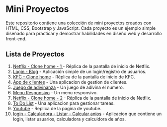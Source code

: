 # Mini Proyectos

Este repositorio contiene una colección de mini proyectos creados con HTML, CSS, Bootstrap y JavaScript. Cada proyecto es un ejemplo simple diseñado para practicar y demostrar habilidades en diseño web y desarrollo front-end.

## Lista de Proyectos

1. [Netflix - Clone home - 1 ](./Netflix%20-%20clone%20home%20-%201/) - Réplica de la pantalla de inicio de Netflix.
2. [Login - Blog](./Login%20-%20Blog//) - Aplicación simple de un login/registro de usuarios.
3. [KFC - Clone home](./KFC%20-%20clone%20home/) - Réplica de la pantalla de inicio de KFC.
4. [App de clientes](./Clients%20app/) - Una aplicacion de gestion de clientes.
5. [Juego de adivinanza](./Guess%20the%20number/) - Un juego de adivina el numero.
6. [Menu Responsivo](./Menu%20Responsive/) - Un menu responsivo.
7. [Netflix - Clone home - 2](./Netflix%20-%20clone%20home%20-%202/) - Réplica de la pantalla de inicio de Netflix.
8. [To Do List](./To%20Do%20List/) - Una aplicacion para gestionar tareas.
9. [Youtube](./youtube/) - Replica de la pagina de youtube.
10. [login - Calculadora - Listar - Calcular anios](./login%20-%20Calculadora%20-%20Listar%20-%20Calcular%20anios/) - Aplicacion que contiene un login, listar usuarios, calculadora y calculdora de años.

